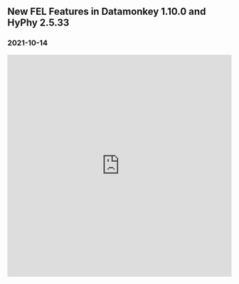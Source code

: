 ## New FEL Features in Datamonkey 1.10.0 and HyPhy 2.5.33
### 2021-10-14
<iframe width="100%" height="500" src="https://hackmd.io/@g2dxQFPcSWKAyJOgEWdt3A/B1FyuMSrt" frameborder="0"></iframe>
